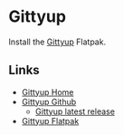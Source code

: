 # Gittyup

Install the [Gittyup](https://murmele.github.io/Gittyup/) Flatpak.

## Links

- [Gittyup Home](https://murmele.github.io/Gittyup/)
- [Gittyup Github](https://github.com/Murmele/Gittyup)
  - [Gittyup latest release](https://github.com/Murmele/Gittyup/releases/latest)
- [Gittyup Flatpak](https://flathub.org/apps/com.github.Murmele.Gittyup)
